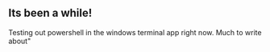 ## Its been a while!

Testing out powershell in the windows terminal app right now. Much to write about"